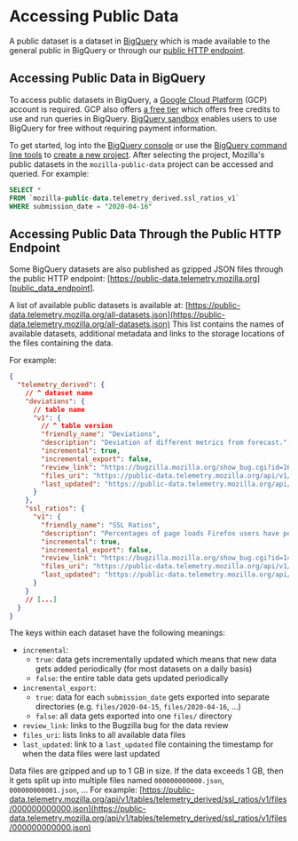 # Accessing Public Data

A public dataset is a dataset in [BigQuery][bigquery] which is made available to the general public
in BigQuery or through our [public HTTP endpoint][public_data_endpoint].

## Accessing Public Data in BigQuery

To access public datasets in BigQuery, a [Google Cloud Platform][gcp] (GCP) account is required.
GCP also offers [a free tier][gcp_free] which offers free credits to use and run queries in BigQuery. [BigQuery sandbox][bigquery_sandbox] enables users to use BigQuery for free without requiring payment information.

To get started, log into the [BigQuery console][bigquery_console] or use the
[BigQuery command line tools][bigquery_command_line] to [create a new project][bigquery_new_project].
After selecting the project, Mozilla's public datasets in the `mozilla-public-data` project can
be accessed and queried. For example:

```sql
SELECT *
FROM `mozilla-public-data.telemetry_derived.ssl_ratios_v1`
WHERE submission_date = "2020-04-16"
```

## Accessing Public Data Through the Public HTTP Endpoint

Some BigQuery datasets are also published as gzipped JSON files through the public HTTP endpoint:
[https://public-data.telemetry.mozilla.org][public_data_endpoint].

A list of available public datasets is available at: [https://public-data.telemetry.mozilla.org/all-datasets.json](https://public-data.telemetry.mozilla.org/all-datasets.json)
This list contains the names of available datasets, additional metadata and links to the
storage locations of the files containing the data.

For example:

```json
{
  "telemetry_derived": {
    // ^ dataset name
    "deviations": {
      // table name
      "v1": {
        // ^ table version
        "friendly_name": "Deviations",
        "description": "Deviation of different metrics from forecast.",
        "incremental": true,
        "incremental_export": false,
        "review_link": "https://bugzilla.mozilla.org/show_bug.cgi?id=1624528",
        "files_uri": "https://public-data.telemetry.mozilla.org/api/v1/tables/telemetry_derived/deviations/v1/files",
        "last_updated": "https://public-data.telemetry.mozilla.org/api/v1/tables/telemetry_derived/deviations/v1/last_updated"
      }
    },
    "ssl_ratios": {
      "v1": {
        "friendly_name": "SSL Ratios",
        "description": "Percentages of page loads Firefox users have performed that were  conducted over SSL broken down by country.",
        "incremental": true,
        "incremental_export": false,
        "review_link": "https://bugzilla.mozilla.org/show_bug.cgi?id=1414839",
        "files_uri": "https://public-data.telemetry.mozilla.org/api/v1/tables/telemetry_derived/ssl_ratios/v1/files",
        "last_updated": "https://public-data.telemetry.mozilla.org/api/v1/tables/telemetry_derived/ssl_ratios/v1/last_updated"
      }
    }
    // [...]
  }
}
```

The keys within each dataset have the following meanings:

- `incremental`:
  - `true`: data gets incrementally updated which means that new data gets added periodically
    (for most datasets on a daily basis)
  - `false`: the entire table data gets updated periodically
- `incremental_export`:
  - `true`: data for each `submission_date` gets exported into separate directories (e.g.
    `files/2020-04-15`, `files/2020-04-16`, ...)
  - `false`: all data gets exported into one `files/` directory
- `review_link`: links to the Bugzilla bug for the data review
- `files_uri`: lists links to all available data files
- `last_updated`: link to a `last_updated` file containing the timestamp for when the data files were
  last updated

Data files are gzipped and up to 1 GB in size. If the data exceeds 1 GB, then it gets split up into multiple
files named `000000000000.json`, `000000000001.json`, ...
For example: [https://public-data.telemetry.mozilla.org/api/v1/tables/telemetry_derived/ssl_ratios/v1/files/000000000000.json](https://public-data.telemetry.mozilla.org/api/v1/tables/telemetry_derived/ssl_ratios/v1/files/000000000000.json)

[bigquery]: https://cloud.google.com/bigquery
[bigquery_console]: https://console.cloud.google.com/bigquery
[bigquery_command_line]: https://cloud.google.com/bigquery/docs/bq-command-line-tool
[bigquery_new_project]: https://cloud.google.com/appengine/docs/standard/nodejs/building-app/creating-project
[gcp]: https://cloud.google.com
[gcp_free]: https://cloud.google.com/free
[bigquery_sandbox]: https://cloud.google.com/blog/products/data-analytics/query-without-a-credit-card-introducing-bigquery-sandbox
[public_data_endpoint]: https://public-data.telemetry.mozilla.org
[public_data_datasets]: https://public-data.telemetry.mozilla.org/all-datasets.json
